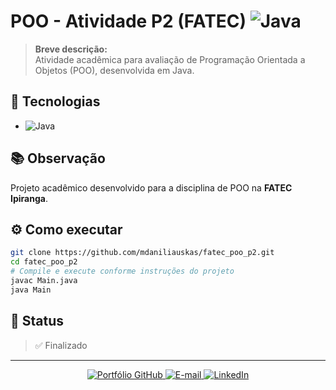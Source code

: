 # POO - Atividade P2 (FATEC) ![Java](https://img.shields.io/badge/Java-ED8B00?style=for-the-badge&logo=java&logoColor=white)

> **Breve descrição:**  
> Atividade acadêmica para avaliação de Programação Orientada a Objetos (POO), desenvolvida em Java.

## 🚀 Tecnologias

- ![Java](https://img.shields.io/badge/Java-ED8B00?style=flat-square&logo=java&logoColor=white) 

## 📚 Observação

Projeto acadêmico desenvolvido para a disciplina de POO na **FATEC Ipiranga**.

## ⚙️ Como executar

```bash
git clone https://github.com/mdaniliauskas/fatec_poo_p2.git
cd fatec_poo_p2
# Compile e execute conforme instruções do projeto
javac Main.java
java Main
```

## 📄 Status

> ✅ Finalizado

---

<p align="center">
  <a href="https://github.com/mdaniliauskas">
    <img src="https://img.shields.io/badge/Portfólio%20GitHub-100000?style=flat-square&logo=github&logoColor=white" alt="Portfólio GitHub">
  </a>
  <a href="mailto:marcelo.daniliauskas@gmail.com">
    <img src="https://img.shields.io/badge/E--mail-D14836?style=flat-square&logo=gmail&logoColor=white" alt="E-mail">
  </a>
  <a href="https://www.linkedin.com/in/mdaniliauskas">
    <img src="https://img.shields.io/badge/LinkedIn-0A66C2?style=flat-square&logo=linkedin&logoColor=white" alt="LinkedIn">
  </a>
</p>
